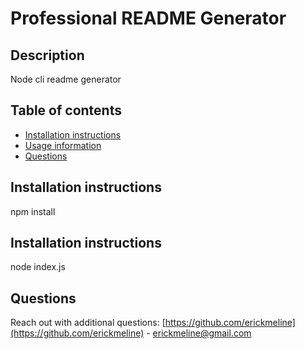 # Professional README Generator

## Description
Node cli readme generator

## Table of contents
- [Installation instructions](#Installation-instructions)
- [Usage information](#Usage-information)
- [Questions](#Questions)

## Installation instructions
npm install

## Installation instructions
node index.js

## Questions
Reach out with additional questions:
[https://github.com/erickmeline](https://github.com/erickmeline) - [erickmeline@gmail.com](mailto://erickmeline@gmail.com)

